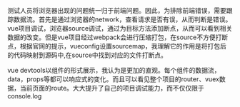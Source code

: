 测试人员将浏览器出现的问题统一归于前端问题。因此，为排除前端错误，需要跟踪数据流。首先是通过浏览器的network，查看请求是否有误，从而判断是错误。vue项目调试，浏览器source调试，通过为目标方法添加断点，从而可以看到相关数据的改变。但是vue项目经过webpack会进行压缩打包，在source不方便打断点，根据官网的提示，vueconfig设置sourcemap，我理解它的作用是将打包后的代码映射到源码中,在source中找到对应的文件打断点。

vue devtools以组件的形式展示，我认为是更加的直观。每个组件的数据流，data，props等都可以响应式的变化。而且可以看见整个项目的router、vuex数据，当前页面的route。大大提升了自己的项目调试能力，而不仅仅限于console.log

‍
